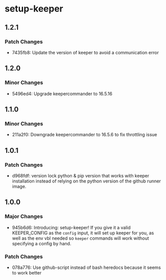 # setup-keeper

## 1.2.1

### Patch Changes

-   7435fb8: Update the version of keeper to avoid a communication error

## 1.2.0

### Minor Changes

-   5496ed4: Upgrade keepercommander to 16.5.16

## 1.1.0

### Minor Changes

-   211a2f0: Downgrade keepercommander to 16.5.6 to fix throttling issue

## 1.0.1

### Patch Changes

-   d968fdf: version lock python & pip version that works with keeper installation instead of relying on the python version of the github runner image.

## 1.0.0

### Major Changes

-   945b6d6: Introducing: setup-keeper! If you give it a valid KEEPER_CONFIG as the `config` input, it will set up keeper for you, as well as the env vbl needed so `keeper` commands will work without specifying a config by hand.

### Patch Changes

-   078a776: Use github-script instead of bash heredocs because it seems to work better
